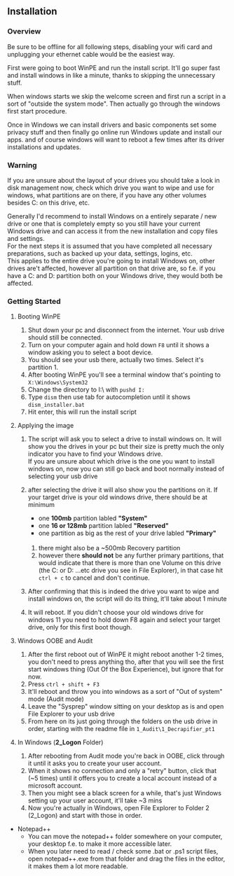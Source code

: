 ## Installation

### Overview
Be sure to be offline for all following steps, disabling your wifi card and unplugging your ethernet cable would be the easiest way.

First were going to boot WinPE and run the install script.
It'll go super fast and install windows in like a minute, thanks to skipping the unnecessary stuff.

When windows starts we skip the welcome screen and first run a script in a sort of "outside the system mode".
Then actually go through the windows first start procedure.

Once in Windows we can install drivers and basic components set some privacy stuff and then finally go online run Windows update and install our apps.
and of course windows will want to reboot a few times after its driver installations and updates.


### Warning
If you are unsure about the layout of your drives you should take a look in disk management now, check which drive you want to wipe and use for windows, what partitions are on there, if you have any other volumes besides C: on this drive, etc.

Generally I'd recommend to install Windows on a entirely separate / new drive or one that is completely empty so you still have your current Windows drive and can access it from the new installation and copy files and settings.<br/>
For the next steps it is assumed that you have completed all necessary preparations, such as backed up your data, settings, logins, etc.<br/>
This applies to the entire drive you're going to install Windows on, other drives are't affected, however all partition on that drive are, so f.e. if you have a C: and D: partition both on your Windows drive, they would both be affected.

### Getting Started
1. Booting WinPE
    1. Shut down your pc and disconnect from the internet. Your usb drive should still be connected.
    2. Turn on your computer again and hold down ``F8`` until it shows a window asking you to select a boot device.
    3. You should see your usb there, actually two times. Select it's partition 1.
    4. After booting WinPE you'll see a terminal window that's pointing to ``X:\Windows\System32``
    5. Change the directory to I:\ with ``pushd I:``
    6. Type ``dism`` then use tab for autocompletion until it shows ``dism_installer.bat``
    7. Hit enter, this will run the install script

2. Applying the image
    1. The script will ask you to select a drive to install windows on. It will show you the drives in your pc but their size is pretty much the only indicator you have to find your Windows drive.<br/>
    If you are unsure about which drive is the one you want to install windows on, now you can still go back and boot normally instead of selecting your usb drive

    3. after selecting the drive it will also show you the partitions on it. If your target drive is your old windows drive, there should be at minimum
        - one **100mb** partition labled **"System"**
        - one **16 or 128mb** partition labled **"Reserved"**
        - one partition as big as the rest of your drive labled **"Primary"**<br/><br/>

        1. there might also be a ~500mb Recovery partition
        2. however there **should not** be any further primary partitions, that would indicate that there is more than one Volume on this drive (the C: or D: ...etc drive you see in File Explorer), in that case hit ``ctrl + c`` to cancel and don't continue.

    6. After confirming that this is indeed the drive you want to wipe and install windows on, the script will do its thing, it'll take about 1 minute
    7. It will reboot. If you didn't choose your old windows drive for windows 11 you need to hold down F8 again and select your target drive, only for this first boot though.

3. Windows OOBE and Audit
    1. After the first reboot out of WinPE it might reboot another 1-2 times, you don't need to press anything tho, after that you will see the first start windows thing (Out Of the Box Experience), but ignore that for now.
    2. Press ``ctrl + shift + F3``
    3. It'll reboot and throw you into windows as a sort of "Out of system" mode (Audit mode) 
    4. Leave the "Sysprep" window sitting on your desktop as is and open File Explorer to your usb drive
    5. From here on its just going through the folders on the usb drive in order, starting with the readme file in ``1_Audit\1_Decrapifier_pt1``

4. In Windows (**2_Logon** Folder)
    1. After rebooting from Audit mode you're back in OOBE, click through it until it asks you to create your user account.
    2. When it shows no connection and only a "retry" button, click that (~5 times) until it offers you to create a local account instead of a microsoft account.
    3. Then you might see a black screen for a while, that's just Windows setting up your user account, it'll take ~3 mins
    4. Now you're actually in Windows, open File Explorer to Folder 2 (2_Logon) and start with those in order.

- Notepad++
    - You can move the notepad++ folder somewhere on your computer, your desktop f.e. to make it more accessible later.
    - When you later need to read / check some .bat or .ps1 script files, open notepad++.exe from that folder and drag the files in the editor, it makes them a lot more readable.

